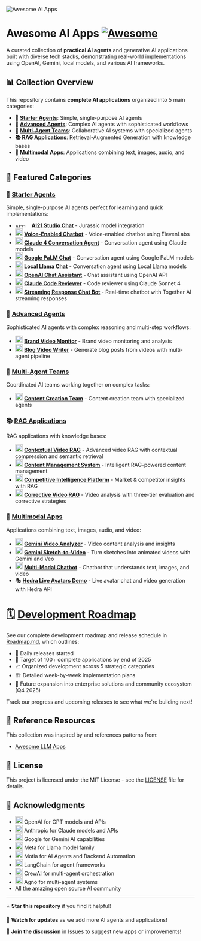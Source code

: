 ![Awesome AI Apps](./docs/images/banner.gif)

# Awesome AI Apps [![Awesome](https://awesome.re/badge.svg)](https://awesome.re)

A curated collection of **practical AI agents** and generative AI applications built with diverse tech stacks, demonstrating real-world implementations using OpenAI, Gemini, local models, and various AI frameworks.

## 📊 Collection Overview

This repository contains **complete AI applications** organized into 5 main categories:

- **🎯 [Starter Agents](./starter-agents/)**: Simple, single-purpose AI agents
- **🧠 [Advanced Agents](./advanced-agents/)**: Complex AI agents with sophisticated workflows  
- **👥 [Multi-Agent Teams](./multi-agent-teams/)**: Collaborative AI systems with specialized agents
- **📚 [RAG Applications](./rag-applications/)**: Retrieval-Augmented Generation with knowledge bases
- **🎨 [Multimodal Apps](./multimodal-apps/)**: Applications combining text, images, audio, and video

## 🚀 Featured Categories

### 🎯 [Starter Agents](./starter-agents/)
Simple, single-purpose AI agents perfect for learning and quick implementations:
- <img src="https://www.ai21.com/wp-content/uploads/2024/11/ai21-logo.svg" alt="AI21 logo" width="40" height="10"> **[AI21 Studio Chat](./starter-agents/ai21-studio-chat/)** - Jurassic model integration
- <img src="https://cdn.simpleicons.org/elevenlabs" alt="ElevenLabs logo" width="20" height="20"> **[Voice-Enabled Chatbot](./starter-agents/elevenlabs-voice-assistant/)** - Voice-enabled chatbot using ElevenLabs
- <img src="https://zorgle.co.uk/wp-content/uploads/2024/11/Claude-ai-logo.png" alt="Anthropic Claude logo" width="20" height="20"> **[Claude 4 Conversation Agent](./starter-agents/claude-3-conversation-agent/)** - Conversation agent using Claude models
- <img src="https://cdn.simpleicons.org/googlegemini" alt="Gemini logo" width="20" height="20"> **[Google PaLM Chat](./starter-agents/google-palm-chat/)** - Conversation agent using Google PaLM models
- <img src="https://cdn.simpleicons.org/meta" alt="Meta logo" width="20" height="20"> **[Local Llama Chat](./starter-agents/local-llama-chat/)** - Conversation agent using Local Llama models
- <img src="https://cdn.simpleicons.org/openai" alt="OpenAI logo" width="20" height="20"> **[OpenAI Chat Assistant](./starter-agents/openai-chat-assistant/)** - Chat assistant using OpenAI API
- <img src="https://zorgle.co.uk/wp-content/uploads/2024/11/Claude-ai-logo.png" alt="Anthropic Claude logo" width="20" height="20"> **[Claude Code Reviewer](./starter-agents/claude-code-reviewer/)** - Code reviewer using Claude Sonnet 4
- <img src="https://registry.npmmirror.com/@lobehub/icons-static-png/latest/files/dark/together-color.png" alt="Together AI logo" width="20" height="20"> **[Streaming Response Chat Bot](./starter-agents/together-ai-chat/)** - Real-time chatbot with Together AI streaming responses

### 🧠 [Advanced Agents](./advanced-agents/)
Sophisticated AI agents with complex reasoning and multi-step workflows:
- <img src="https://cdn.simpleicons.org/googlegemini" alt="Gemini logo" width="20" height="20"> **[Brand Video Monitor](./advanced-agents/brand-video-monitor/)** - Brand video monitoring and analysis
- <img src="https://cdn.simpleicons.org/googlegemini" alt="Gemini logo" width="20" height="20"> **[Blog Video Writer](./advanced-agents/blog-video-writer/)** - Generate blog posts from videos with multi-agent pipeline

### 👥 [Multi-Agent Teams](./multi-agent-teams/)
Coordinated AI teams working together on complex tasks:
- <img src="https://cdn.simpleicons.org/googlegemini" alt="Gemini logo" width="20" height="20"> **[Content Creation Team](./multi-agent-teams/content-creation-team/)** - Content creation team with specialized agents

### 📚 [RAG Applications](./rag-applications/)
RAG applications with knowledge bases:
- <img src="https://cdn.simpleicons.org/googlegemini" alt="Gemini logo" width="20" height="20"> **[Contextual Video RAG](./rag-applications/contextual-video-rag/)** - Advanced video RAG with contextual compression and semantic retrieval
- <img src="https://cdn.simpleicons.org/googlegemini" alt="Gemini logo" width="20" height="20"> **[Content Management System](./rag-applications/content-management-system/)** - Intelligent RAG-powered content management
- <img src="https://cdn.simpleicons.org/googlegemini" alt="Gemini logo" width="20" height="20"> **[Competitive Intelligence Platform](./rag-applications/competitive-intelligence-platform/)** - Market & competitor insights with RAG
- <img src="https://cdn.simpleicons.org/googlegemini" alt="Gemini logo" width="20" height="20"> **[Corrective Video RAG](./rag-applications/corrective-video-rag/)** - Video analysis with three-tier evaluation and corrective strategies

### 🎨 [Multimodal Apps](./multimodal-apps/)
Applications combining text, images, audio, and video:
- <img src="https://cdn.simpleicons.org/googlegemini" alt="Gemini logo" width="20" height="20"> **[Gemini Video Analyzer](./multimodal-apps/gemini-video-analyzer/)** - Video content analysis and insights
- <img src="https://cdn.simpleicons.org/googlegemini" alt="Gemini logo" width="20" height="20"> **[Gemini Sketch-to-Video](./multimodal-apps/gemini-veo-sketch2video/)** - Turn sketches into animated videos with Gemini and Veo
- <img src="https://cdn.simpleicons.org/googlegemini" alt="Gemini logo" width="20" height="20"> **[Multi-Modal Chatbot](./multimodal-apps/multi-modal-chatbot/)** - Chatbot that understands text, images, and video
- 🎭 **[Hedra Live Avatars Demo](./multimodal-apps/hedra-live-avatars-demo/)** - Live avatar chat and video generation with Hedra API

# 🗓️ [Development Roadmap](./Roadmap.md)

See our complete development roadmap and release schedule in [Roadmap.md](./Roadmap.md), which outlines:

- 📅 Daily releases started
- 🎯 Target of 100+ complete applications by end of 2025
- 📈 Organized development across 5 strategic categories
- 🏗️ Detailed week-by-week implementation plans
- 🚀 Future expansion into enterprise solutions and community ecosystem (Q4 2025)

Track our progress and upcoming releases to see what we're building next!

## 🔗 Reference Resources

This collection was inspired by and references patterns from:
- [Awesome LLM Apps](https://github.com/Shubhamsaboo/awesome-llm-apps)

## 📄 License

This project is licensed under the MIT License - see the [LICENSE](LICENSE) file for details.

## 🙏 Acknowledgments

- <img src="https://cdn.simpleicons.org/openai" alt="OpenAI logo" width="20" height="20"> OpenAI for GPT models and APIs
- <img src="https://cdn.simpleicons.org/anthropic" alt="Anthropic Claude logo" width="20" height="20"> Anthropic for Claude models and APIs
- <img src="https://cdn.simpleicons.org/googlegemini" alt="Gemini logo" width="20" height="20"> Google for Gemini AI capabilities
- <img src="https://cdn.simpleicons.org/meta" alt="Meta logo" width="20" height="20"> Meta for Llama model family
- <img src="https://camo.githubusercontent.com/c4cb66271fe326cd8e9449a6f5da07e581425a3be88fcfb6c3722a7dea73df88/68747470733a2f2f6d6f7469612e6465762f69636f6e2e706e67" alt="Motia logo" width="20" height="20"> Motia for AI Agents and Backend Automation
- <img src="https://cdn.simpleicons.org/langchain" alt="LangChain logo" width="20" height="20"> LangChain for agent frameworks
- <img src="https://cdn.prod.website-files.com/66cf2bfc3ed15b02da0ca770/66d07240057721394308addd_Logo%20(1).svg" alt="CrewAI logo" width="20" height="20"> CrewAI for multi-agent orchestration
- <img src="https://avatars.githubusercontent.com/u/104874993?s=48&v=4" alt="Agno logo" width="20" height="20"> Agno for multi-agent systems
- All the amazing open source AI community

---

⭐ **Star this repository** if you find it helpful!

🔔 **Watch for updates** as we add more AI agents and applications!

💬 **Join the discussion** in Issues to suggest new apps or improvements!
